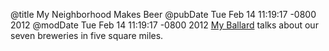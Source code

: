 @title My Neighborhood Makes Beer
@pubDate Tue Feb 14 11:19:17 -0800 2012
@modDate Tue Feb 14 11:19:17 -0800 2012
<a href="http://www.myballard.com/2012/02/14/ballards-booming-beer-business/">My Ballard</a> talks about our seven breweries in five square miles.
